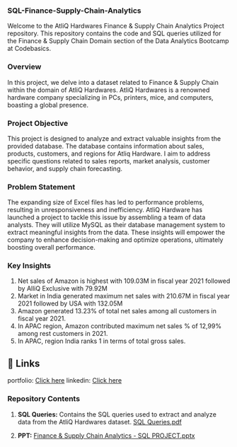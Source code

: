 ### SQL-Finance-Supply-Chain-Analytics

Welcome to the AtliQ Hardwares Finance & Supply Chain Analytics Project repository. This repository contains the code and SQL queries utilized for the Finance & Supply Chain Domain section of the Data Analytics Bootcamp at Codebasics.


### Overview

In this project, we delve into a dataset related to Finance & Supply Chain within the domain of AtliQ Hardwares. AtliQ Hardwares is a renowned hardware company specializing in PCs, printers, mice, and computers, boasting a global presence. 

### Project Objective

This project is designed to analyze and extract valuable insights from the provided database. The database contains information about sales, products, customers, and regions for Atliq Hardware. I aim to address specific questions related to sales reports, market analysis, customer behavior, and supply chain forecasting.


### Problem Statement

The expanding size of Excel files has led to performance problems, resulting in unresponsiveness and inefficiency. AtliQ Hardware has launched a project to tackle this issue by assembling a team of data analysts. They will utilize MySQL as their database management system to extract meaningful insights from the data. These insights will empower the company to enhance decision-making and optimize operations, ultimately boosting overall performance.


### Key Insights

1. Net sales of Amazon is highest with 109.03M in fiscal year 2021 followed by AlliQ Exclusive with 79.92M
2. Market in India generated maximum net sales with 210.67M in fiscal year 2021 followed by USA with 132.05M
3. Amazon generated 13.23% of total net sales among all customers in fiscal year 2021.
4. In APAC region, Amazon contributed maximum net sales % of 12,99% among rest customers in 2021.
5. In APAC, region India ranks 1 in terms of total gross sales.


## 🔗 Links
portfolio: [Click here](https://codebasics.io/portfolio/Chudasama-Sahil-NileshBhai)
linkedin: [Click here](https://www.linkedin.com/in/sahil-chudasama-6775b8273/)
### Repository Contents

1. **SQL Queries:** Contains the SQL queries used to extract and analyze data from the AtliQ Hardwares dataset. [SQL Queries.pdf](https://drive.google.com/file/d/1I9YCrmdfRVz2pWmhFn8x7q9-u4tzkJKs/view?usp=drive_link)

2. **PPT:**  [Finance  & Supply Chain Analytics - SQL PROJECT.pptx](https://docs.google.com/presentation/d/14q7SD0M1cjoi2fJ471mTBvah3Hu-lfHl/edit?usp=drive_link&ouid=103880347539635380818&rtpof=true&sd=true)
